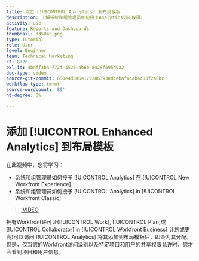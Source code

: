 ```yaml
---
title: 添加 [!UICONTROL Analytics] 到布局模板
description: 了解系统和组管理员如何授予Analytics访问权限。
activity: use
feature: Reports and Dashboards
thumbnail: 335045.png
type: Tutorial
role: User
level: Beginner
team: Technical Marketing
kt: 8726
exl-id: 4bdff3ba-772f-4526-ab6b-8428f695d9a2
doc-type: video
source-git-commit: 650e4d346e1792863930dcebafacab4c88f2a8bc
workflow-type: tm+mt
source-wordcount: '89'
ht-degree: 0%

---
```


# 添加 [!UICONTROL Enhanced Analytics] 到布局模板

在此视频中，您将学习：

* 系统和组管理员如何授予 [!UICONTROL Analytics] 在 [!UICONTROL New Workfront Experience]
* 系统和组管理员如何授予 [!UICONTROL Analytics] in [!UICONTROL Workfront Classic]

>[!VIDEO](https://video.tv.adobe.com/v/335045/?quality=12&learn=on)

拥有Workfront许可证([!UICONTROL Work], [!UICONTROL Plan]或 [!UICONTROL Collaborator] in [!UICONTROL Workfront Business] 计划或更高)可以访问 [!UICONTROL Analytics] 将其添加到布局模板后，即会为其分配。 但是，仅当您的Workfront访问级别以及特定项目和用户的共享权限允许时，您才会看到项目和用户信息。
